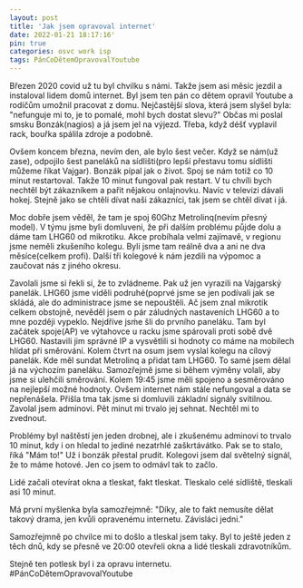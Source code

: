 ```yaml
---
layout: post
title: 'Jak jsem opravoval internet'
date: 2022-01-21 18:17:16'
pin: true
categories: osvc work isp
tags: PánCoDětemOpravovalYoutube
---
```

Březen 2020 covid už tu byl chvilku s námi. Takže jsem asi měsíc jezdil a instaloval lidem domů internet. Byl jsem ten pán co dětem opravil Youtube a rodíčům umožnil pracovat z domu.
Nejčastější slova, která jsem slyšel byla: "nefunguje mi to, je to pomalé, mohl bych dostat slevu?"
Občas mi poslal smsku Bonzák(nagios) a já jsem jel na výjezd. Třeba, když déšť vyplavil rack, bouřka spálila zdroje a podobně.

Ovšem koncem března, nevím den, ale bylo šest večer. Když se nám(už zase), odpojilo šest paneláků na sídlišti(pro lepší přestavu tomu sídlišti můžeme říkat Vajgar). Bonzák pípal jak o život.
Spoj se nám totiž co 10 minut restartoval. Takže 10 minut fungoval pak restart. V tu chvíli bych nechtěl být zákazníkem a pařit nějakou onlajnovku. Navíc v televizi dávali hokej. Stejně jako se chtěli dívat naši zákazníci, tak jsem se chtěl dívat i já.

Moc dobře jsem věděl, že tam je spoj 60Ghz Metrolinq(nevím přesný model). V týmu jsme byli domluveni, že při dalším problému půjde dolu a dáme tam LHG60 od mikrotiku.
Akce probíhala velmi zajímavě, v regionu jsme neměli zkušeního kolegu. Byli jsme tam reálně dva a ani ne dva měsíce(celkem profi). Další tři kolegové k nám jezdili na výpomoc a zaučovat nás z jiného okresu.

Zavolali jsme si řekli si, že to zvládneme. Pak už jen vyrazili na Vajgarský panelák.
LHG60 jsme viděli podruhé(poprvé jsme se jen podívali jak se skládá, ale do administrace jsme se nepouštěli.
Ač jsem znal mikrotik celkem obstojně, nevěděl jsem o pár záludných nastaveních LHG60 a to mne později vypeklo.
Nejdříve jsḿe šli do prvního paneláku. Tam byl začátek spoje(AP) ve výtahovce u racku jsme spárovali proti sobě dvě LHG60. Nastavili jim správné IP a vysvětlili si hodnoty co máme na mobilech hlídat při směrování.
Kolem čtvrt na osum jsem vyslal kolegu na cílový panelák. Kde měl sundat Metrolinq a přidat tam LHG60. To samé jsem dělal já na výchozím paneláku. Samozřejmě jsme si během výměny volali, aby jsme si ulehčili směrování.
Kolem 19:45 jsme měli spojeno a sesměrováno na nejlepší možné hodnoty. Ovšem internet nám stále nefungoval a data se nepřenášela.
Přišla tma tak jsme si domluvili základní signály svítilnou. Zavolal jsem adminovi. Pět minut mi trvalo jej sehnat. Nechtěl mi to zvednout.

Problémy byl naštěstí jen jeden drobnej, ale i zkušenému adminovi to trvalo 10 minut, kdy i on hledal to jediné nezatrhlé zaškrtávátko. Pak se to stalo, říká "Mám to!" Už i bonzák přestal prudit. Kolegovi jsem dal světelný signál, že to máme hotové. Jen co jsem to odmávl tak to začlo.

Lidé začali otevírat okna a tleskat, fakt tleskat. Tleskalo celé sídliště, tleskali asi 10 minut.

Má první myšlenka byla samozřejmně: "Díky, ale to fakt nemusíte dělat takový drama, jen kvůli opravenému internetu. Závisláci jedni."

Samozřejmně po chvilce mi to došlo a tleskal jsem taky. Byl to ještě jeden z těch dnů, kdy se přesně ve 20:00 otevřeli okna a lidé tleskali zdravotníkům.

Stejně ten potlesk byl i za opravu internetu.
#PánCoDětemOpravovalYoutube